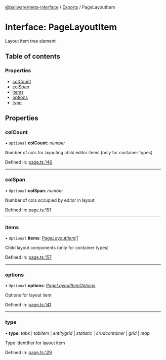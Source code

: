 [@ballware/meta-interface](../README.md) / [Exports](../modules.md) / PageLayoutItem

# Interface: PageLayoutItem

Layout item tree element

## Table of contents

### Properties

- [colCount](pagelayoutitem.md#colcount)
- [colSpan](pagelayoutitem.md#colspan)
- [items](pagelayoutitem.md#items)
- [options](pagelayoutitem.md#options)
- [type](pagelayoutitem.md#type)

## Properties

### colCount

• `Optional` **colCount**: *number*

Number of cols for layouting child editor items (only for container types)

Defined in: [page.ts:146](https://github.com/ballware/ballware-client/blob/37e08ea/packages/meta-interface/src/page.ts#L146)

___

### colSpan

• `Optional` **colSpan**: *number*

Number of cols occupied by editor in layout

Defined in: [page.ts:151](https://github.com/ballware/ballware-client/blob/37e08ea/packages/meta-interface/src/page.ts#L151)

___

### items

• `Optional` **items**: [*PageLayoutItem*](pagelayoutitem.md)[]

Child layout components (only for container types)

Defined in: [page.ts:157](https://github.com/ballware/ballware-client/blob/37e08ea/packages/meta-interface/src/page.ts#L157)

___

### options

• `Optional` **options**: [*PageLayoutItemOptions*](pagelayoutitemoptions.md)

Options for layout item

Defined in: [page.ts:141](https://github.com/ballware/ballware-client/blob/37e08ea/packages/meta-interface/src/page.ts#L141)

___

### type

• **type**: *tabs* \| *tabitem* \| *entitygrid* \| *statistic* \| *crudcontainer* \| *grid* \| *map*

Type identifier for layout item

Defined in: [page.ts:129](https://github.com/ballware/ballware-client/blob/37e08ea/packages/meta-interface/src/page.ts#L129)
